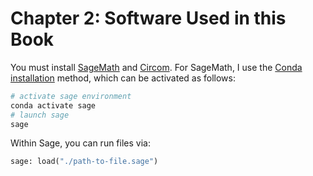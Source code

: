 # Chapter 2: Software Used in this Book

You must install [SageMath](https://www.sagemath.org/) and [Circom](https://docs.circom.io/). For SageMath, I use the [Conda installation](https://doc.sagemath.org/html/en/installation/conda.html) method, which can be activated as follows:

```sh
# activate sage environment
conda activate sage
# launch sage
sage
```

Within Sage, you can run files via:

```py
sage: load("./path-to-file.sage")
```
